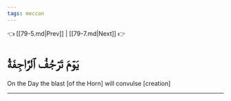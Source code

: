 ```yaml
---
tags: meccan
---
```


👈 [[79-5.md|Prev]] | [[79-7.md|Next]] 👉

# يَوۡمَ تَرۡجُفُ ٱلرَّاجِفَةُ

On the Day the blast [of the Horn] will convulse [creation]

---

